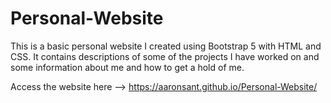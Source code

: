 # Personal-Website

This is a basic personal website I created using Bootstrap 5 with HTML and CSS. It contains descriptions of some of the projects I have worked on and some information about me and how to get a hold of me.

Access the website here --> https://aaronsant.github.io/Personal-Website/
